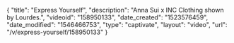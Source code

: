 {
    "title": "Express Yourself",
    "description": "Anna Sui x INC Clothing shown by Lourdes.",
    "videoid": "158950133",
    "date_created": "1523576459",
    "date_modified": "1546466753",
    "type": "captivate",
    "layout": "video",
    "url": "\/v\/express-yourself\/158950133"
}